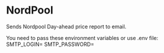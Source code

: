# NordPool

Sends Nordpool Day-ahead price report to email.

You need to pass these environment variables or use .env file:
SMTP_LOGIN=<email>
SMTP_PASSWORD=<password>
